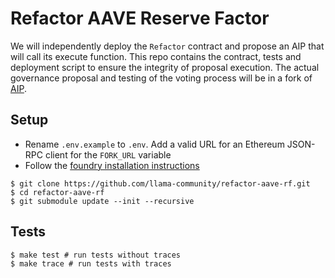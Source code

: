 # Refactor AAVE Reserve Factor

We will independently deploy the `Refactor` contract and propose an AIP that will call its execute function. This repo contains the contract, tests and deployment script to ensure the integrity of proposal execution. The actual governance proposal and testing of the voting process will be in a fork of [AIP](https://github.com/aave/aip).

## Setup

- Rename `.env.example` to `.env`. Add a valid URL for an Ethereum JSON-RPC client for the `FORK_URL` variable
- Follow the [foundry installation instructions](https://github.com/gakonst/foundry#installation)

```
$ git clone https://github.com/llama-community/refactor-aave-rf.git
$ cd refactor-aave-rf
$ git submodule update --init --recursive
```

## Tests

```
$ make test # run tests without traces
$ make trace # run tests with traces
```